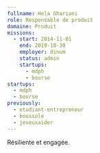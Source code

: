 ```yaml
---
fullname: Hela Ghariani
role: Responsable de produit
domaine: Produit
missions:
  - start: 2014-11-01
    end: 2019-10-30
    employer: dinum
    status: admin
    startups:
      - mdph
      - bourse
startups:
  - mdph
  - bourse
previously:
  - etudiant-entrepreneur
  - boussole
  - jeveuxaider
---
```

Résiliente et engagée.